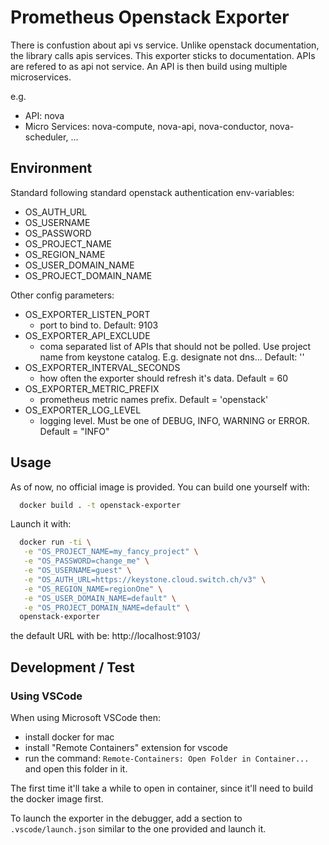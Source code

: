 # Prometheus Openstack Exporter

There is confustion about api vs service. Unlike openstack documentation, the library calls apis services. This exporter sticks to documentation. APIs are refered to as api not service.
An API is then build using multiple microservices.

e.g.

- API: nova
- Micro Services: nova-compute, nova-api, nova-conductor, nova-scheduler, ...

## Environment

Standard following standard openstack authentication env-variables:
- OS_AUTH_URL
- OS_USERNAME
- OS_PASSWORD
- OS_PROJECT_NAME
- OS_REGION_NAME
- OS_USER_DOMAIN_NAME
- OS_PROJECT_DOMAIN_NAME

Other config parameters:

* OS_EXPORTER_LISTEN_PORT
  - port to bind to. Default: 9103
* OS_EXPORTER_API_EXCLUDE
  - coma separated list of APIs that should not be polled. Use project name from keystone catalog. E.g. designate not dns... Default: ''
* OS_EXPORTER_INTERVAL_SECONDS
  - how often the exporter should refresh it's data. Default = 60
* OS_EXPORTER_METRIC_PREFIX
  - prometheus metric names prefix. Default = 'openstack'
* OS_EXPORTER_LOG_LEVEL
  - logging level. Must be one of DEBUG, INFO, WARNING or ERROR. Default = "INFO"

## Usage

As of now, no official image is provided. You can build one yourself with:

```bash
  docker build . -t openstack-exporter
```

Launch it with:

```bash
  docker run -ti \
   -e "OS_PROJECT_NAME=my_fancy_project" \
   -e "OS_PASSWORD=change_me" \
   -e "OS_USERNAME=guest" \
   -e "OS_AUTH_URL=https://keystone.cloud.switch.ch/v3" \
   -e "OS_REGION_NAME=regionOne" \
   -e "OS_USER_DOMAIN_NAME=default" \
   -e "OS_PROJECT_DOMAIN_NAME=default" \
  openstack-exporter
```

the default URL with be: http://localhost:9103/


## Development / Test

### Using VSCode

When using Microsoft VSCode then:
- install docker for mac
- install "Remote Containers" extension for vscode
- run the command: `Remote-Containers: Open Folder in Container... ` and open this folder in it.

The first time it'll take a while to open in container, since it'll need to build the docker image first.

To launch the exporter in the debugger, add a section to `.vscode/launch.json` similar to the one provided and launch it.


